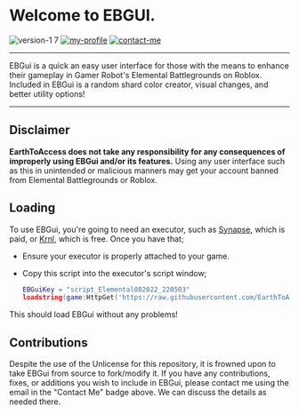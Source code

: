 # Welcome to EBGUI.

![version-1 7](https://user-images.githubusercontent.com/38049304/185815877-427ce51d-afd9-44e5-9a70-39449046c0fb.svg)
[![my-profile](https://user-images.githubusercontent.com/38049304/185816395-296cc028-f944-490d-8889-33a83d5922f5.svg)](https://www.roblox.com/users/32573334/profile)
[![contact-me](https://user-images.githubusercontent.com/38049304/185816739-1ec8caa5-c9cf-47f7-b87f-0d28bc8f4724.svg)](mailto:earthtoaccess@gmail.com)


---

EBGui is a quick an easy user interface for those with the means to enhance their gameplay in Gamer Robot's Elemental Battlegrounds on Roblox. Included in EBGui is a random shard color creator, visual changes, and better utility options!

---

## Disclaimer

**EarthToAccess does not take any responsibility for any consequences of improperly using EBGui and/or its features.** Using any user interface such as this in unintended or malicious manners may get your account banned from Elemental Battlegrounds or Roblox. 

## Loading

To use EBGui, you're going to need an executor, such as [Synapse](x.synapse.to), which is paid, or [Krnl](https://krnl.vip/), which is free. Once you have that;

- Ensure your executor is properly attached to your game.
- Copy this script into the executor's script window;

  ```lua
  EBGuiKey = "script_Elemental082022_220503"
  loadstring(game:HttpGet('https://raw.githubusercontent.com/EarthToAccess/EBGUI/main/bin/main.lua'))()
  ```
This should load EBGui without any problems!

## Contributions

Despite the use of the Unlicense for this repository, it is frowned upon to take EBGui from source to fork/modify it. If you have any contributions, fixes, or additions you wish to include in EBGui, please contact me using the email in the "Contact Me" badge above. We can discuss the details as needed there.
